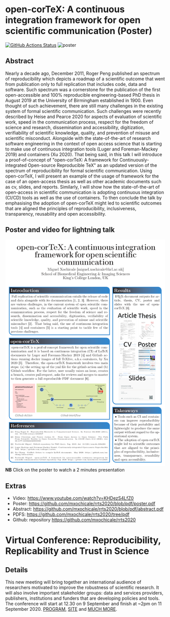 # open-corTeX: A continuous integration framework for open scientific communication (Poster)
[![GitHub Actions Status](https://github.com/mxochicale/rrts2020/workflows/Compiling-TeX/badge.svg)](https://github.com/mxochicale/rrts2020/actions) ![poster](https://img.shields.io/badge/read-the%20poster-blue.svg)

## Abstract
Nearly a decade ago, December 2011, Roger Peng published an spectrum of reproducibility 
which depicts a roadmap of a scientific outcome
that went from publication only to full replication that includes code, data and software.
Such spectrum was a cornerstone for 
the publication of the first open-accessible 
and 100\% reproducible engineering-based PhD thesis in August 2019 
at the University of Birmingham established in 1900.
Even thought of such achievement, there are still many challenges in the existing system 
of formal scientific communication.
Such challenges were recently described by Heise and Pearce 2020
for aspects of evaluation of scientific work, 
speed in the communication process,
respect for the freedom of science and research,
dissemination and accessibility, digitization,
verifiability of scientific knowledge, quality, 
and prevention of misuse and scientific misconduct.
Alongside with the state-of-the-art of research software engineering
in the context of open access science that is starting to make use 
of continuous integration tools (Luger and Foreman-Mackey 2019) and containers (Xu 2020).
That being said, in this talk I will introduce a proof-of-concept of 
"open-corTeX: A framework for Continuously-integrated Open-source Reproducible TeX" 
as an updated version of the spectrum of reproducibility for 
formal scientific communication.
Using open-corTeX, I will present an example of the usage of framework 
for the case of an open-access thesis 
as well as other academic documents such as cv, slides, and reports. 
Similarly, I will show how the state-of-the-art of open-access in scientific 
communication is adopting continuous integration (CI/CD) tools
as well as the use of containers.
To then conclude the talk by emphasising 
the adoption of open-corTeX might led to scientific outcomes 
that are aligned the principles of 
reproducibility, inclusiveness, transparency,
reusability  and open accessibility.

## Poster and video for lightning talk
[![poster](poster/figures/final-version/poster.png)](https://www.youtube.com/watch?v=KHDezS4LfZ0)
**NB** Click on the poster to watch a 2 minutes presentation

## Extras
* Video: https://www.youtube.com/watch?v=KHDezS4LfZ0
* Poster: https://github.com/mxochicale/rrts2020/blob/pdf/poster.pdf
* Abstract: https://github.com/mxochicale/rrts2020/blob/pdf/abstract.pdf 
* PDFS: https://github.com/mxochicale/rrts2020/tree/pdf
* Github: repository https://github.com/mxochicale/rrts2020

# Virtual Conference: Reproducibility, Replicability and Trust in Science 
## Details
This new meeting will bring together an international audience of researchers motivated to improve the robustness of scientific research. It will also involve important stakeholder groups: data and services providers, publishers, institutions and funders that are developing policies and tools. The conference will start at 12.30 on 9 September and finish at ~2pm on 11 September 2020.
[PROGRAM](/docs/program/program.pdf), [SITE](https://coursesandconferences.wellcomegenomecampus.org/our-events/reproducibility-replicability-trust-in-science-2020/) and [MUCH MORE](docs/README.md).


